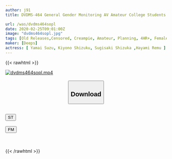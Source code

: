 ```yaml
---
author: j91
title: DVDMS-464 General Gender Monitoring AV Amateur College Students Only Challenge To Escape From A Closed Room Where Friends And Men Can Not Get Out Until 20ml Of Semen Is Collected! 3 Handjob, Onahokoki, Blow, Sex While A College Student Is Ashamed To Ejaculate Her Boyfriend! Friend Chi ○ Po And A Large Amount Of Sperm That Will Not Wither No Matter How Many Shots ...

url: /was/dvdms464sopl
date: 2020-02-25T09:01:00Z
image: "dvdms464sopl.jpg"
tags: [Old Releases,Censored, Creampie, Amateur, Planning, 4HR+, Female College Student	]
maker: [Deeps]
actress: [ Yamai Suzu, Kiyono Shizuku, Sugisaki Shizuka ,Hayami Remu ]
---
```



{{< rawhtml >}}

<div class="video" data-videoid="K0VDDr7ex6i0XQK">
    <a href="javascript:;">
        <img src="/was/dvdms464sopl/dvdms464sopl.jpg" width="WIDTH" height="HEIGHT" alt="dvdms464sopl.mp4" loading="lazy">
    </a>
</div>

<script type="text/javascript" src="https://j91.asia/asset/on-demand-st.js"></script>

<br>
  <link rel="stylesheet" href="https://j91.asia/asset/bs5.css">
  
  <center>
  <button class="btn btn-primary" type="button" data-bs-toggle="collapse" data-bs-target=".multi-collapse" aria-expanded="false" aria-controls="multiCollapseExample1 multiCollapseExample2"><h2>Download</h2></button></center>
</p>
<div class="row">
  <div class="col">
    <div class="collapse multi-collapse" id="multiCollapseExample1">
      <div class="card card-body">
	      	      <br>
<div class="buttons">  
<a href="https://streamtape.to/v/K0VDDr7ex6i0XQK" target="_blank"><button class="btn-hover color-3"><i class="fa fa-download"></i> ST</button></a></div>
    </div>
  </div>
</div>
  <div class="col">
    <div class="collapse multi-collapse" id="multiCollapseExample2">
      <div class="card card-body">
	      <br>
<div class="buttons">
    <a href="https://filemoon.sx/d/464y2vugagtq" target="_blank"><button class="btn-hover color-8"><i class="fa fa-download"></i> FM</button></a></div>
<br><br>
      </div>
    </div>
  </div>
</div>

{{< /rawhtml >}}